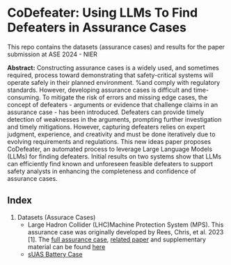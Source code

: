 # CoDefeater: Using LLMs To Find Defeaters in Assurance Cases

This repo contains the datasets (assurance cases) and results for the paper submission at ASE 2024 - NIER

**Abstract:** Constructing assurance cases is a widely used, and sometimes required, process toward demonstrating that safety-critical systems will operate safely in their planned environment. %and comply with regulatory standards. However, developing assurance cases is difficult and time-consuming. To mitigate the risk of errors and missing edge cases, the concept of defeaters - arguments or evidence that challenge claims in an assurance case - has been introduced. Defeaters can provide timely detection of weaknesses in the arguments, prompting further investigation and timely mitigations. However, capturing defeaters relies on expert judgment, experience, and creativity and must be done iteratively due to evolving requirements and regulations. This new ideas paper proposes CoDefeater, an automated process to leverage Large Language Models (LLMs) for finding defeaters. Initial results on two systems show that LLMs can efficiently find known and unforeseen feasible defeaters to support safety analysts in enhancing the completeness and confidence of assurance cases.


## Index

1. Datasets (Assurace Cases) <br>
	- Large Hadron Collider (LHC)Machine Protection System (MPS). This assurance case was originally developed by Rees, Chris, et al. 2023 [1]. The [full assurance case](https://cds.cern.ch/record/2854725/files/LHC%20MPS%20-%20Original%20EA_argument%20+%20Preamble.pdf), [related paper](https://cds.cern.ch/record/2854725/files/Manuscript.pdf) and supplementary material can be found [here](https://cds.cern.ch/record/2854725) <br>
	- [sUAS Battery Case](Datasets/sUAS) <br>

